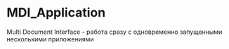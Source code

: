 # MDI_Application
Multi Document Interface - работа сразу с одновременно запущенными несколькими приложениями
